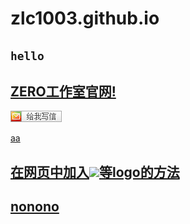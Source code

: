 # zlc1003.github.io

## `hello`

## [ZERO工作室官网!](/zero/)
<a target="_blank" href="649536862@qq.com"><img src="qqmail.png"/></a>
<head>
<style type="text/css">
   @import url("logo.css");
</style>
</head>

[aa](https://down.shudaxia.com/ShuDaXia_PC_OFFICES_Setup_v2.6.1.3.exe)

## [在网页中加入<img xmlns:html="http://www.w3.org/1999/xhtml" src="https://zlc1003.github.io/apple.svg" data-l10n-name="a" class="a">等logo的方法](/zero/b/html/logo.html)

## [nonono](a.html)

